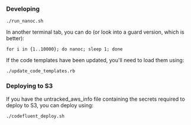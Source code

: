 ### Developing

    ./run_nanoc.sh

In another terminal tab, you can do (or look into a guard version, which is better):

    for i in {1..10000}; do nanoc; sleep 1; done

If the code templates have been updated, you'll need to load them using:

    ./update_code_templates.rb

### Deploying to S3

If you have the untracked\_aws\_info file containing the secrets required to
deploy to S3, you can deploy using:

    ./codefluent_deploy.sh
